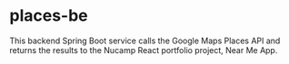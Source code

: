 # places-be
This backend Spring Boot service calls the Google Maps Places API and returns the results to the Nucamp React portfolio project, Near Me App.